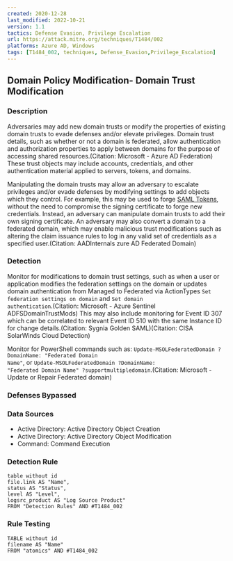 ```yaml
---
created: 2020-12-28
last_modified: 2022-10-21
version: 1.1
tactics: Defense Evasion, Privilege Escalation
url: https://attack.mitre.org/techniques/T1484/002
platforms: Azure AD, Windows
tags: [T1484_002, techniques, Defense_Evasion,Privilege_Escalation]
---
```


## Domain Policy Modification- Domain Trust Modification

### Description

Adversaries may add new domain trusts or modify the properties of existing domain trusts to evade defenses and/or elevate privileges. Domain trust details, such as whether or not a domain is federated, allow authentication and authorization properties to apply between domains for the purpose of accessing shared resources.(Citation: Microsoft - Azure AD Federation) These trust objects may include accounts, credentials, and other authentication material applied to servers, tokens, and domains.

Manipulating the domain trusts may allow an adversary to escalate privileges and/or evade defenses by modifying settings to add objects which they control. For example, this may be used to forge [SAML Tokens](https://attack.mitre.org/techniques/T1606/002), without the need to compromise the signing certificate to forge new credentials. Instead, an adversary can manipulate domain trusts to add their own signing certificate. An adversary may also convert a domain to a federated domain, which may enable malicious trust modifications such as altering the claim issuance rules to log in any valid set of credentials as a specified user.(Citation: AADInternals zure AD Federated Domain) 

### Detection

Monitor for modifications to domain trust settings, such as when a user or application modifies the federation settings on the domain or updates domain authentication from Managed to Federated via ActionTypes <code>Set federation settings on domain</code> and <code>Set domain authentication</code>.(Citation: Microsoft - Azure Sentinel ADFSDomainTrustMods) This may also include monitoring for Event ID 307 which can be correlated to relevant Event ID 510 with the same Instance ID for change details.(Citation: Sygnia Golden SAML)(Citation: CISA SolarWinds Cloud Detection)

Monitor for PowerShell commands such as: <code>Update-MSOLFederatedDomain ?DomainName: "Federated Domain Name"</code>, or <code>Update-MSOLFederatedDomain ?DomainName: "Federated Domain Name" ?supportmultipledomain</code>.(Citation: Microsoft - Update or Repair Federated domain)

### Defenses Bypassed



### Data Sources

  - Active Directory: Active Directory Object Creation
  -  Active Directory: Active Directory Object Modification
  -  Command: Command Execution
### Detection Rule

```dataview
table without id
file.link AS "Name",
status AS "Status",
level AS "Level",
logsrc_product AS "Log Source Product"
FROM "Detection Rules" AND #T1484_002
```

### Rule Testing

```dataview
TABLE without id
filename AS "Name"
FROM "atomics" AND #T1484_002
```
